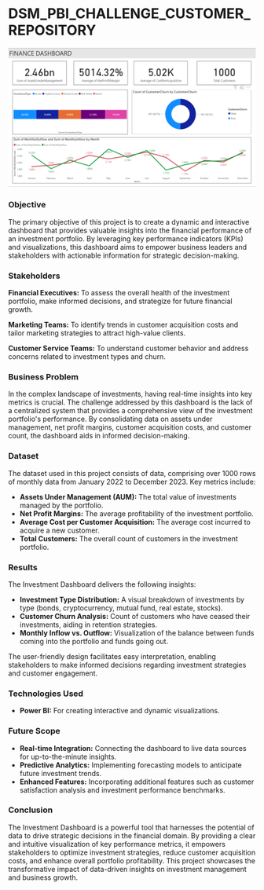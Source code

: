 # DSM_PBI_CHALLENGE_CUSTOMER_REPOSITORY
 
![Finance dashboard](Finance_Dashboard.png)

### **Objective**
The primary objective of this project is to create a dynamic and interactive dashboard that provides valuable insights into the financial performance of an investment portfolio. By leveraging key performance indicators (KPIs) and visualizations, this dashboard aims to empower business leaders and stakeholders with actionable information for strategic decision-making.

### **Stakeholders**
**Financial Executives:** To assess the overall health of the investment portfolio, make informed decisions, and strategize for future financial growth.

**Marketing Teams:** To identify trends in customer acquisition costs and tailor marketing strategies to attract high-value clients.

**Customer Service Teams:** To understand customer behavior and address concerns related to investment types and churn.

### **Business Problem**
In the complex landscape of investments, having real-time insights into key metrics is crucial. The challenge addressed by this dashboard is the lack of a centralized system that provides a comprehensive view of the investment portfolio's performance.
By consolidating data on assets under management, net profit margins, customer acquisition costs, and customer count, the dashboard aids in informed decision-making.

### **Dataset**
The dataset used in this project consists of data, comprising over 1000 rows of monthly data from January 2022 to December 2023. Key metrics include:

- **Assets Under Management (AUM):** The total value of investments managed by the portfolio.
- **Net Profit Margins:** The average profitability of the investment portfolio.
- **Average Cost per Customer Acquisition:** The average cost incurred to acquire a new customer.
- **Total Customers:** The overall count of customers in the investment portfolio.

### **Results**
The Investment Dashboard delivers the following insights:

- **Investment Type Distribution:** A visual breakdown of investments by type (bonds, cryptocurrency, mutual fund, real estate, stocks).
- **Customer Churn Analysis:** Count of customers who have ceased their investments, aiding in retention strategies.
- **Monthly Inflow vs. Outflow:** Visualization of the balance between funds coming into the portfolio and funds going out.

The user-friendly design facilitates easy interpretation, enabling stakeholders to make informed decisions regarding investment strategies and customer engagement.

### **Technologies Used**
- **Power BI:** For creating interactive and dynamic visualizations.

### **Future Scope**
- **Real-time Integration:** Connecting the dashboard to live data sources for up-to-the-minute insights.
- **Predictive Analytics:** Implementing forecasting models to anticipate future investment trends.
- **Enhanced Features:** Incorporating additional features such as customer satisfaction analysis and investment performance benchmarks.

### **Conclusion**
The Investment Dashboard is a powerful tool that harnesses the potential of data to drive strategic decisions in the financial domain.
By providing a clear and intuitive visualization of key performance metrics, it empowers stakeholders to optimize investment strategies, reduce customer acquisition costs, and enhance overall portfolio profitability.
This project showcases the transformative impact of data-driven insights on investment management and business growth.